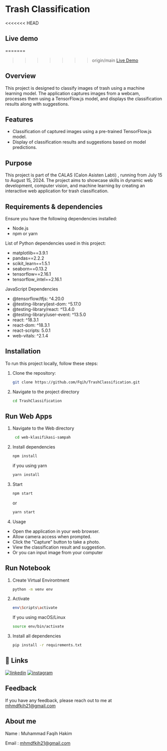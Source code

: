 # Trash Classification

<<<<<<< HEAD

## Live demo

=======
>>>>>>> origin/main
[Live Demo](https://trashclassification21.vercel.app)


## Overview

This project is designed to classify images of trash using a machine learning model. The application captures images from a webcam, processes them using a TensorFlow.js model, and displays the classification results along with suggestions.

## Features

- Classification of captured images using a pre-trained TensorFlow.js model.
- Display of classification results and suggestions based on model predictions.

## Purpose

This project is part of the CALAS (Calon Asisten Labti) , running from July 15 to August 15, 2024. The project aims to showcase skills in dynamic web development, computer vision, and machine learning by creating an interactive web application for trash classification.

## Requirements & dependencies

Ensure you have the following dependencies installed:
- Node.js
- npm or yarn

List of Python dependencies used in this project:

- matplotlib==3.9.1
- pandas==2.2.2
- scikit_learn==1.5.1
- seaborn==0.13.2
- tensorflow==2.16.1
- tensorflow_intel==2.16.1

JavaScript Dependencies
- @tensorflow/tfjs: ^4.20.0
- @testing-library/jest-dom: ^5.17.0
- @testing-library/react: ^13.4.0
- @testing-library/user-event: ^13.5.0
- react: ^18.3.1
- react-dom: ^18.3.1
- react-scripts: 5.0.1
- web-vitals: ^2.1.4

## Installation

To run this project locally, follow these steps:

1. Clone the repository:
   ```bash
   git clone https://github.com/Fqih/TrashClassification.git
   ```
2. Navigate to the project directory
    ```bash
    cd TrashClassification
    ```
## Run Web Apps

1. Navigate to the Web directory

   ```bash
    cd web-klasifikasi-sampah
    ```
2. Install dependencies
    ```bash
    npm install
    ```
    if you using yarn

    ```bash
    yarn install
    ```
3. Start
    ```bash
    npm start
    ```
    or

    ```bash
    yarn start
    ```
4. Usage

- Open the application in your web browser.
- Allow camera access when prompted.
- Click the "Capture" button to take a photo.
- View the classification result and suggestion.
- Or you can input image from your computer

## Run Notebook

1. Create Virtual Environtment

    ```bash
    python -m venv env
    ```
2. Activate

     ```bash
    env\Scripts\activate 
    ```
    If you using macOS/Linux

     ```bash
    source env/bin/activate
    ```
4. Install all dependencies
    ```bash
    pip install -r requirements.txt
    ```

## 🔗 Links
[![linkedin](https://img.shields.io/badge/linkedin-0A66C2?style=for-the-badge&logo=linkedin&logoColor=white)](https://www.linkedin.com/in/faqih-hakim/)
[![instagram](https://img.shields.io/badge/instagram-000?style=for-the-badge&logo=instagram&logoColor=white)](https://www.instagram.com/fqihhkim21_/?hl=id)


## Feedback

If you have any feedback, please reach out to me at mhmdfkih21@gmail.com


## About me

Name    : Muhammad Faqih Hakim 

Email : mhmdfkih21@gmail.com
